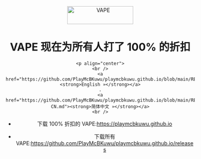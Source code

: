 <div align="center">
  <img src="https://raw.githubusercontent.com/PlayMcBKuwu/playmcbkuwu.github.io/main/VAPE.png" alt="VAPE" width="176" height="48" />  
  
  
# VAPE 现在为所有人打了 100% 的折扣
    <p align="center">
    <br />
    <a href="https://github.com/PlayMcBKuwu/playmcbkuwu.github.io/blob/main/README.md"><strong>English »</strong></a>
    .
    <a href="https://github.com/PlayMcBKuwu/playmcbkuwu.github.io/blob/main/README-CN.md"><strong>简体中文 »</strong></a>
    <br />
  
- 下载 100% 折扣的 VAPE:https://playmcbkuwu.github.io  
  
- 下载所有 VAPE:https://github.com/PlayMcBKuwu/playmcbkuwu.github.io/releases
